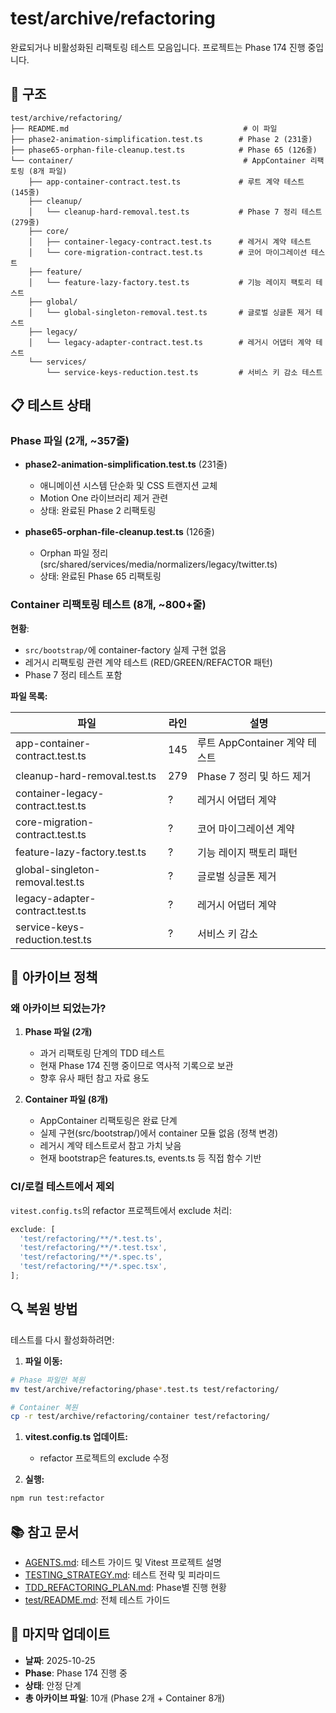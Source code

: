 # test/archive/refactoring

완료되거나 비활성화된 리팩토링 테스트 모음입니다. 프로젝트는 Phase 174 진행
중입니다.

## 📂 구조

```
test/archive/refactoring/
├── README.md                                       # 이 파일
├── phase2-animation-simplification.test.ts        # Phase 2 (231줄)
├── phase65-orphan-file-cleanup.test.ts            # Phase 65 (126줄)
└── container/                                      # AppContainer 리팩토링 (8개 파일)
    ├── app-container-contract.test.ts             # 루트 계약 테스트 (145줄)
    ├── cleanup/
    │   └── cleanup-hard-removal.test.ts           # Phase 7 정리 테스트 (279줄)
    ├── core/
    │   ├── container-legacy-contract.test.ts      # 레거시 계약 테스트
    │   └── core-migration-contract.test.ts        # 코어 마이그레이션 테스트
    ├── feature/
    │   └── feature-lazy-factory.test.ts           # 기능 레이지 팩토리 테스트
    ├── global/
    │   └── global-singleton-removal.test.ts       # 글로벌 싱글톤 제거 테스트
    ├── legacy/
    │   └── legacy-adapter-contract.test.ts        # 레거시 어댑터 계약 테스트
    └── services/
        └── service-keys-reduction.test.ts         # 서비스 키 감소 테스트
```

## 📋 테스트 상태

### Phase 파일 (2개, ~357줄)

- **phase2-animation-simplification.test.ts** (231줄)
  - 애니메이션 시스템 단순화 및 CSS 트랜지션 교체
  - Motion One 라이브러리 제거 관련
  - 상태: 완료된 Phase 2 리팩토링

- **phase65-orphan-file-cleanup.test.ts** (126줄)
  - Orphan 파일 정리 (src/shared/services/media/normalizers/legacy/twitter.ts)
  - 상태: 완료된 Phase 65 리팩토링

### Container 리팩토링 테스트 (8개, ~800+줄)

**현황**:

- `src/bootstrap/`에 container-factory 실제 구현 없음
- 레거시 리팩토링 관련 계약 테스트 (RED/GREEN/REFACTOR 패턴)
- Phase 7 정리 테스트 포함

**파일 목록:**

| 파일                              | 라인 | 설명                          |
| --------------------------------- | ---- | ----------------------------- |
| app-container-contract.test.ts    | 145  | 루트 AppContainer 계약 테스트 |
| cleanup-hard-removal.test.ts      | 279  | Phase 7 정리 및 하드 제거     |
| container-legacy-contract.test.ts | ?    | 레거시 어댑터 계약            |
| core-migration-contract.test.ts   | ?    | 코어 마이그레이션 계약        |
| feature-lazy-factory.test.ts      | ?    | 기능 레이지 팩토리 패턴       |
| global-singleton-removal.test.ts  | ?    | 글로벌 싱글톤 제거            |
| legacy-adapter-contract.test.ts   | ?    | 레거시 어댑터 계약            |
| service-keys-reduction.test.ts    | ?    | 서비스 키 감소                |

## 🔄 아카이브 정책

### 왜 아카이브 되었는가?

1. **Phase 파일 (2개)**
   - 과거 리팩토링 단계의 TDD 테스트
   - 현재 Phase 174 진행 중이므로 역사적 기록으로 보관
   - 향후 유사 패턴 참고 자료 용도

2. **Container 파일 (8개)**
   - AppContainer 리팩토링은 완료 단계
   - 실제 구현(src/bootstrap/)에서 container 모듈 없음 (정책 변경)
   - 레거시 계약 테스트로서 참고 가치 낮음
   - 현재 bootstrap은 features.ts, events.ts 등 직접 함수 기반

### CI/로컬 테스트에서 제외

`vitest.config.ts`의 refactor 프로젝트에서 exclude 처리:

```typescript
exclude: [
  'test/refactoring/**/*.test.ts',
  'test/refactoring/**/*.test.tsx',
  'test/refactoring/**/*.spec.ts',
  'test/refactoring/**/*.spec.tsx',
];
```

## 🔍 복원 방법

테스트를 다시 활성화하려면:

1. **파일 이동:**

```bash
# Phase 파일만 복원
mv test/archive/refactoring/phase*.test.ts test/refactoring/

# Container 복원
cp -r test/archive/refactoring/container test/refactoring/
```

1. **vitest.config.ts 업데이트:**
   - refactor 프로젝트의 exclude 수정

1. **실행:**

```bash
npm run test:refactor
```

## 📚 참고 문서

- [AGENTS.md](../../AGENTS.md): 테스트 가이드 및 Vitest 프로젝트 설명
- [TESTING_STRATEGY.md](../../docs/TESTING_STRATEGY.md): 테스트 전략 및 피라미드
- [TDD_REFACTORING_PLAN.md](../../docs/TDD_REFACTORING_PLAN.md): Phase별 진행
  현황
- [test/README.md](../README.md): 전체 테스트 가이드

## 📝 마지막 업데이트

- **날짜**: 2025-10-25
- **Phase**: Phase 174 진행 중
- **상태**: 안정 단계
- **총 아카이브 파일**: 10개 (Phase 2개 + Container 8개)
